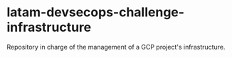 # latam-devsecops-challenge-infrastructure
Repository in charge of the management of a GCP project's infrastructure.
